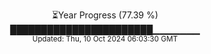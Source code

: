 <p align="center">
⏳Year Progress (77.39 %)<br>
███████████████████████▁▁▁▁▁▁▁ <br>
<sub>Updated: Thu, 10 Oct 2024 06:03:30 GMT</sub>
</p>

